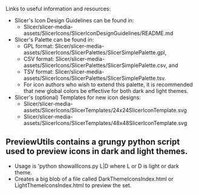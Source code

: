 Links to useful information and resources:
* Slicer's Icon Design Guidelines can be found in:
  * Slicer/slicer-media-assets/SlicerIcons/SlicerIconDesignGuidelines/README.md
* Slicer's Palette can be found in:
  * GPL format: Slicer/slicer-media-assets/SlicerIcons/SlicerPalettes/SlicerSimplePalette.gpl,
  * CSV format: Slicer/slicer-media-assets/SlicerIcons/SlicerPalettes/SlicerSimplePalette.csv, and
  * TSV format: Slicer/slicer-media-assets/SlicerIcons/SlicerPalettes/SlicerSimplePalette.tsv.
  * For icon authors who wish to extend this palette, it is recommended that new global colors be effective for both dark and light themes.
* Slicer's (optional) Templates for new icon designs:
  * Slicer/slicer-media-assets/SlicerIcons/SlicerTemplates/24x24SlicerIconTemplate.svg
  * Slicer/slicer-media-assets/SlicerIcons/SlicerTemplates/48x48SlicerIconTemplate.svg

## PreviewUtils contains a grungy python script used to preview icons in dark and light themes. 
  * Usage is 'python showallIcons.py L|D  where L or D is light or dark theme. 
  * Creates a big blob of a file called DarkThemeIconsIndex.html or LightThemeIconsIndex.html to preview the set.
